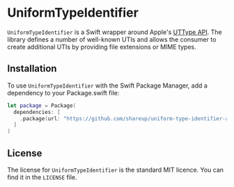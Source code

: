 # UniformTypeIdentifier

`UniformTypeIdentifier` is a Swift wrapper around Apple's [UTType API](https://developer.apple.com/documentation/mobilecoreservices/uttype). The library defines a number of well-known UTIs and allows the consumer to create additional UTIs by providing file extensions or MIME types.

## Installation

To use `UniformTypeIdentifier` with the Swift Package Manager, add a dependency to your Package.swift file:

```swift
let package = Package(
  dependencies: [
    .package(url: "https://github.com/shareup/uniform-type-identifier-apple.git", .upToNextMajor(from: "1.0.0"))
  ]
)
```

## License

The license for `UniformTypeIdentifier` is the standard MIT licence. You can find it in the `LICENSE` file.

